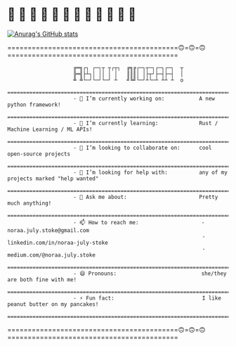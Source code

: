 # 🪷 🪷 🪷 🪷 🪷 🪷 🪷 🪷 🪷 🪷 🪷 🪷 

<!--
**noraa-july-stoke/noraa-july-stoke** is a ✨ _special_ ✨ repository because its `README.md` (this file) appears on your GitHub profile.

### - 🔭 I’m currently working on: A new python framework!
### - 🌱 I’m currently learning: Rust / Machine Learning / ML APIs!
### - 👯 I’m looking to collaborate on: cool open-source projects
### - 🤔 I’m looking for help with: any of my projects marked "help wanted"
### - 💬 Ask me about: Pretty much anything!
### - 📫 How to reach me: noraa.july.stoke@gmail.com
### - 😄 Pronouns: she/they are both fine with me!
### - ⚡ Fun fact: I like peanut butter on my pancakes!

-->



[![Anurag's GitHub stats](https://github-readme-stats.vercel.app/api?username=noraa-july-stoke&count_private=true&theme=cobalt)](https://github.com/anuraghazra/github-readme-stats)


==========================================🙃=🙃=🙃==========================================
```
                     ╔═╗┌┐ ┌─┐┬ ┬┌┬┐  ╔╗╔┌─┐┬─┐┌─┐┌─┐  ┬
                     ╠═╣├┴┐│ ││ │ │   ║║║│ │├┬┘├─┤├─┤  │
                     ╩ ╩└─┘└─┘└─┘ ┴   ╝╚╝└─┘┴└─┴ ┴┴ ┴  o
                     ====================================================================================
                     - 🔭 I’m currently working on:           A new python framework!
                     ====================================================================================
                     - 🌱 I’m currently learning:             Rust / Machine Learning / ML APIs!
                     ====================================================================================
                     - 👯 I’m looking to collaborate on:      cool open-source projects
                     ====================================================================================
                     - 🤔 I’m looking for help with:          any of my projects marked "help wanted"
                     ====================================================================================
                     - 💬 Ask me about:                       Pretty much anything!
                     ====================================================================================
                     - 📫 How to reach me:                    - noraa.july.stoke@gmail.com
                                                              - linkedin.com/in/noraa-july-stoke
                                                              - medium.com/@noraa.july.stoke
                     ====================================================================================
                     - 😄 Pronouns:                           she/they are both fine with me!
                     ====================================================================================
                     - ⚡ Fun fact:                            I like peanut butter on my pancakes!
                     ====================================================================================
```
==========================================🙃=🙃=🙃==========================================
